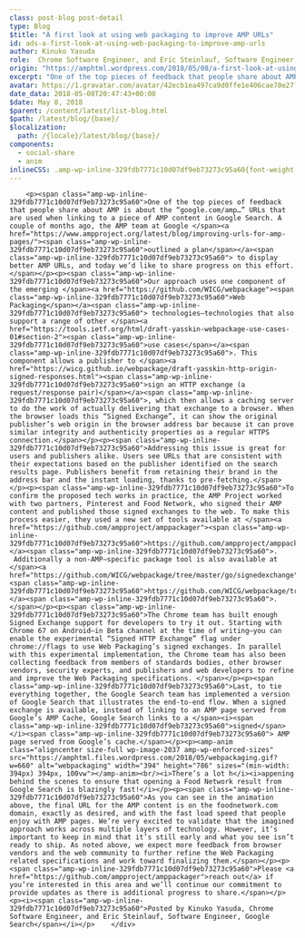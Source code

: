 ```yaml
---
class: post-blog post-detail
type: Blog
$title: "A first look at using web packaging to improve AMP URLs"
id: ads-a-first-look-at-using-web-packaging-to-improve-amp-urls
author: Kinuko Yasuda
role:  Chrome Software Engineer, and Eric Steinlauf, Software Engineer, Google Search
origin: "https://amphtml.wordpress.com/2018/05/08/a-first-look-at-using-web-packaging-to-improve-amp-urls/amp/"
excerpt: "One of the top pieces of feedback that people share about AMP is about the “google.com/amp…” URLs that are used when linking to a piece of AMP content in Google Search. A couple of months ago, the AMP team at Google outlined a plan to display better AMP URLs, and today we’d like to share [&#8230;]"
avatar: https://1.gravatar.com/avatar/42ecb1ea497ca9d0ffe1e406cae70e27?s=96&d=identicon&r=G
date_data: 2018-05-08T20:47:43+00:00
$date: May 8, 2018
$parent: /content/latest/list-blog.html
$path: /latest/blog/{base}/
$localization:
  path: /{locale}/latest/blog/{base}/
components:
  - social-share
  - anim
inlineCSS: .amp-wp-inline-329fdb7771c10d07df9eb73273c95a60{font-weight:400;}
---
```


<div class="amp-wp-article-content">

		<p><span class="amp-wp-inline-329fdb7771c10d07df9eb73273c95a60">One of the top pieces of feedback that people share about AMP is about the “google.com/amp…” URLs that are used when linking to a piece of AMP content in Google Search. A couple of months ago, the AMP team at Google </span><a href="https://www.ampproject.org/latest/blog/improving-urls-for-amp-pages/"><span class="amp-wp-inline-329fdb7771c10d07df9eb73273c95a60">outlined a plan</span></a><span class="amp-wp-inline-329fdb7771c10d07df9eb73273c95a60"> to display better AMP URLs, and today we’d like to share progress on this effort.</span></p><p><span class="amp-wp-inline-329fdb7771c10d07df9eb73273c95a60">Our approach uses one component of the emerging </span><a href="https://github.com/WICG/webpackage"><span class="amp-wp-inline-329fdb7771c10d07df9eb73273c95a60">Web Packaging</span></a><span class="amp-wp-inline-329fdb7771c10d07df9eb73273c95a60"> technologies—technologies that also support a range of other </span><a href="https://tools.ietf.org/html/draft-yasskin-webpackage-use-cases-01#section-2"><span class="amp-wp-inline-329fdb7771c10d07df9eb73273c95a60">use cases</span></a><span class="amp-wp-inline-329fdb7771c10d07df9eb73273c95a60">. This component allows a publisher to </span><a href="https://wicg.github.io/webpackage/draft-yasskin-http-origin-signed-responses.html"><span class="amp-wp-inline-329fdb7771c10d07df9eb73273c95a60">sign an HTTP exchange (a request/response pair)</span></a><span class="amp-wp-inline-329fdb7771c10d07df9eb73273c95a60">, which then allows a caching server to do the work of actually delivering that exchange to a browser. When the browser loads this “Signed Exchange”, it can show the original publisher’s web origin in the browser address bar because it can prove similar integrity and authenticity properties as a regular HTTPS connection.</span></p><p><span class="amp-wp-inline-329fdb7771c10d07df9eb73273c95a60">Addressing this issue is great for users and publishers alike. Users see URLs that are consistent with their expectations based on the publisher identified on the search results page. Publishers benefit from retaining their brand in the address bar and the instant loading, thanks to pre-fetching.</span></p><p><span class="amp-wp-inline-329fdb7771c10d07df9eb73273c95a60">To confirm the proposed tech works in practice, the AMP Project worked with two partners, Pinterest and Food Network, who signed their AMP content and published those signed exchanges to the web. To make this process easier, they used a new set of tools available at </span><a href="https://github.com/ampproject/amppackager"><span class="amp-wp-inline-329fdb7771c10d07df9eb73273c95a60">https://github.com/ampproject/amppackager</span></a><span class="amp-wp-inline-329fdb7771c10d07df9eb73273c95a60">.  Additionally a non-AMP–specific package tool is also available at </span><a href="https://github.com/WICG/webpackage/tree/master/go/signedexchange"><span class="amp-wp-inline-329fdb7771c10d07df9eb73273c95a60">https://github.com/WICG/webpackage/tree/master/go/signedexchange</span></a><span class="amp-wp-inline-329fdb7771c10d07df9eb73273c95a60">.</span></p><p><span class="amp-wp-inline-329fdb7771c10d07df9eb73273c95a60">The Chrome team has built enough Signed Exchange support for developers to try it out. Starting with Chrome 67 on Android—in Beta channel at the time of writing—you can enable the experimental “Signed HTTP Exchange” flag under chrome://flags to use Web Packaging’s signed exchanges. In parallel with this experimental implementation, the Chrome team has also been collecting feedback from members of standards bodies, other browser vendors, security experts, and publishers and web developers to refine and improve the Web Packaging specifications. </span></p><p><span class="amp-wp-inline-329fdb7771c10d07df9eb73273c95a60">Last, to tie everything together, the Google Search team has implemented a version of Google Search that illustrates the end-to-end flow. When a signed exchange is available, instead of linking to an AMP page served from Google’s AMP Cache, Google Search links to a </span><i><span class="amp-wp-inline-329fdb7771c10d07df9eb73273c95a60">signed</span></i><span class="amp-wp-inline-329fdb7771c10d07df9eb73273c95a60"> AMP page served from Google’s cache.</span></p><p><amp-anim class="aligncenter size-full wp-image-2037 amp-wp-enforced-sizes" src="https://amphtml.files.wordpress.com/2018/05/webpackaging.gif?w=660" alt="webpackaging" width="394" height="786" sizes="(min-width: 394px) 394px, 100vw"></amp-anim><br/><i>There’s a lot h</i><i>appening behind the scenes to ensure that opening a Food Network result from Google Search is blazingly fast!</i></p><p><span class="amp-wp-inline-329fdb7771c10d07df9eb73273c95a60">As you can see in the animation above, the final URL for the AMP content is on the foodnetwork.com domain, exactly as desired, and with the fast load speed that people enjoy with AMP pages. We’re very excited to validate that the imagined approach works across multiple layers of technology. However, it’s important to keep in mind that it’s still early and what you see isn’t ready to ship. As noted above, we expect more feedback from browser vendors and the web community to further refine the Web Packaging related specifications and work toward finalizing them.</span></p><p><span class="amp-wp-inline-329fdb7771c10d07df9eb73273c95a60">Please <a href="https://github.com/ampproject/amppackager">reach out</a> if you’re interested in this area and we’ll continue our commitment to provide updates as there is additional progress to share.</span></p><p><i><span class="amp-wp-inline-329fdb7771c10d07df9eb73273c95a60">Posted by Kinuko Yasuda, Chrome Software Engineer, and Eric Steinlauf, Software Engineer, Google Search</span></i></p>	</div>

	

</div>

